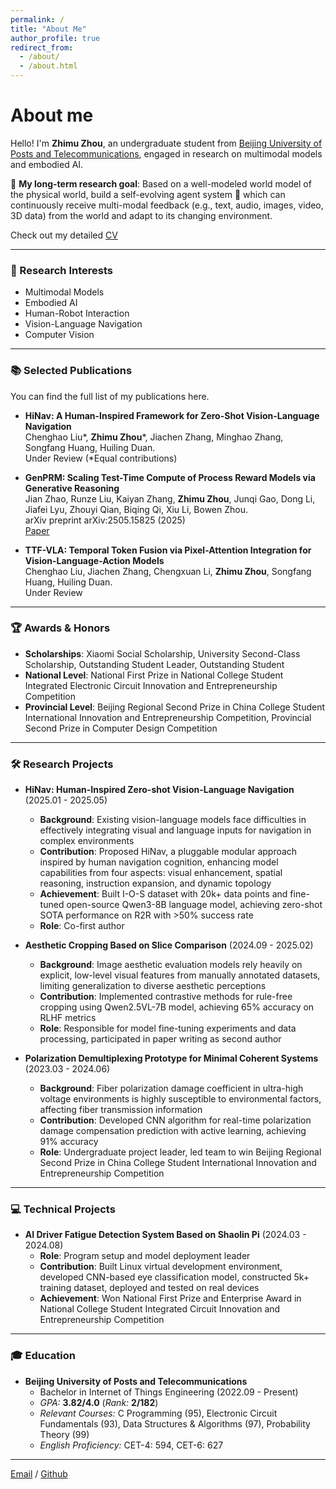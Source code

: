 ```yaml
---
permalink: /
title: "About Me"
author_profile: true
redirect_from: 
  - /about/
  - /about.html
---
```


# About me

Hello! I'm **Zhimu Zhou**, an undergraduate student from [Beijing University of Posts and Telecommunications](https://www.bupt.edu.cn/), engaged in research on multimodal models and embodied AI.

🔭 **My long-term research goal**: Based on a well-modeled world model of the physical world, build a self-evolving agent system 🤖 which can continuously receive multi-modal feedback (e.g., text, audio, images, video, 3D data) from the world and adapt to its changing environment.

Check out my detailed [CV](https://pikonguwu.github.io/academicpages.github.io/files/resume_chinese__1_.pdf)

---

### 🎯 Research Interests

* Multimodal Models
* Embodied AI
* Human-Robot Interaction
* Vision-Language Navigation
* Computer Vision

---

### 📚 Selected Publications

You can find the full list of my publications here.

* **HiNav: A Human-Inspired Framework for Zero-Shot Vision-Language Navigation**  
  Chenghao Liu*, **Zhimu Zhou***, Jiachen Zhang, Minghao Zhang, Songfang Huang, Huiling Duan.  
  Under Review (*Equal contributions)

* **GenPRM: Scaling Test-Time Compute of Process Reward Models via Generative Reasoning**  
  Jian Zhao, Runze Liu, Kaiyan Zhang, **Zhimu Zhou**, Junqi Gao, Dong Li, Jiafei Lyu, Zhouyi Qian, Biqing Qi, Xiu Li, Bowen Zhou.  
  arXiv preprint arXiv:2505.15825 (2025)  
  [Paper](https://arxiv.org/abs/2504.00891)

* **TTF-VLA: Temporal Token Fusion via Pixel-Attention Integration for Vision-Language-Action Models**  
  Chenghao Liu, Jiachen Zhang, Chengxuan Li, **Zhimu Zhou**, Songfang Huang, Huiling Duan.  
  Under Review

---

### 🏆 Awards & Honors

* **Scholarships**: Xiaomi Social Scholarship, University Second-Class Scholarship, Outstanding Student Leader, Outstanding Student
* **National Level**: National First Prize in National College Student Integrated Electronic Circuit Innovation and Entrepreneurship Competition 
* **Provincial Level**: Beijing Regional Second Prize in China College Student International Innovation and Entrepreneurship Competition, Provincial Second Prize in Computer Design Competition

---

### 🛠️ Research Projects

* **HiNav: Human-Inspired Zero-shot Vision-Language Navigation** (2025.01 - 2025.05)  
  * **Background**: Existing vision-language models face difficulties in effectively integrating visual and language inputs for navigation in complex environments
  * **Contribution**: Proposed HiNav, a pluggable modular approach inspired by human navigation cognition, enhancing model capabilities from four aspects: visual enhancement, spatial reasoning, instruction expansion, and dynamic topology
  * **Achievement**: Built I-O-S dataset with 20k+ data points and fine-tuned open-source Qwen3-8B language model, achieving zero-shot SOTA performance on R2R with >50% success rate
  * **Role**: Co-first author

* **Aesthetic Cropping Based on Slice Comparison** (2024.09 - 2025.02)  
  * **Background**: Image aesthetic evaluation models rely heavily on explicit, low-level visual features from manually annotated datasets, limiting generalization to diverse aesthetic perceptions
  * **Contribution**: Implemented contrastive methods for rule-free cropping using Qwen2.5VL-7B model, achieving 65% accuracy on RLHF metrics
  * **Role**: Responsible for model fine-tuning experiments and data processing, participated in paper writing as second author

* **Polarization Demultiplexing Prototype for Minimal Coherent Systems** (2023.03 - 2024.06)  
  * **Background**: Fiber polarization damage coefficient in ultra-high voltage environments is highly susceptible to environmental factors, affecting fiber transmission information
  * **Contribution**: Developed CNN algorithm for real-time polarization damage compensation prediction with active learning, achieving 91% accuracy
  * **Role**: Undergraduate project leader, led team to win Beijing Regional Second Prize in China College Student International Innovation and Entrepreneurship Competition

---

### 💻 Technical Projects

* **AI Driver Fatigue Detection System Based on Shaolin Pi** (2024.03 - 2024.08)  
  * **Role**: Program setup and model deployment leader
  * **Contribution**: Built Linux virtual development environment, developed CNN-based eye classification model, constructed 5k+ training dataset, deployed and tested on real devices
  * **Achievement**: Won National First Prize and Enterprise Award in National College Student Integrated Circuit Innovation and Entrepreneurship Competition

---

### 🎓 Education

* **Beijing University of Posts and Telecommunications**  
  * Bachelor in Internet of Things Engineering (2022.09 - Present)
  * _GPA:_ **3.82/4.0** (_Rank:_ **2/182**)
  * _Relevant Courses:_ C Programming (95), Electronic Circuit Fundamentals (93), Data Structures & Algorithms (97), Probability Theory (99)
  * _English Proficiency:_ CET-4: 594, CET-6: 627

---

[Email](mailto:2022zhimu.zhou@bupt.edu.cn) / [Github](https://github.com/pikonguwu)


